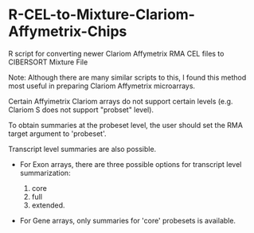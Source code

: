 # R-CEL-to-Mixture-Clariom-Affymetrix-Chips
R script for converting newer Clariom Affymetrix RMA CEL files to CIBERSORT Mixture File 

Note: 
Although there are many similar scripts to this, I found this method most useful in preparing Clariom Affymetrix microarrays.

Certain Affyimetrix Clariom arrays do not support certain levels (e.g. Clariom S does not support "probset" level).

To obtain summaries at the probeset level, the user should set the RMA target argument to 'probeset'.

Transcript level summaries are also possible. 
  - For Exon arrays, there are three possible options for transcript level summarization: 
    1. core 
    2. full 
    3. extended. 
    
  - For Gene arrays, only summaries for 'core' probesets is available.
